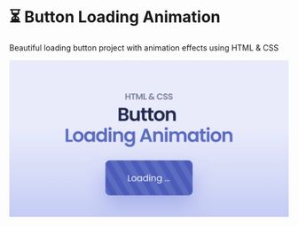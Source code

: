 # ⏳ Button Loading Animation

Beautiful loading button project with animation effects using HTML & CSS

![preview img](preview.png)
